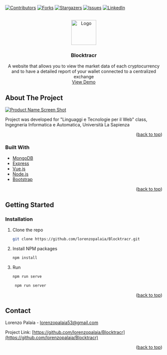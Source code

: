 [![Contributors][contributors-shield]][contributors-url]
[![Forks][forks-shield]][forks-url]
[![Stargazers][stars-shield]][stars-url]
[![Issues][issues-shield]][issues-url]
[![LinkedIn][linkedin-shield]][linkedin-url]

<div id="top"></div>

<br />
<div align="center">
  <a href="https://github.com/lorenzopalaia/Blocktracr">
    <img src="images/logo.png" alt="Logo" width="80" height="80">
  </a>

<h3 align="center">Blocktracr</h3>

  <p align="center">
    A website that allows you to view the market data of each cryptocurrency and to have a detailed report of your wallet connected to a centralized exchange
    <br />
    <a href="https://lorenzopalaia.github.io/Blocktracr">View Demo</a>
  </p>
</div>



<!-- ABOUT THE PROJECT -->
## About The Project

[![Product Name Screen Shot][product-screenshot]](https://lorenzopalaia.github.io/Blocktracr/)

Project was developed for "Linguaggi e Tecnologie per il Web" class, Ingegneria Informatica e Automatica, Università La Sapienza

<p align="right">(<a href="#top">back to top</a>)</p>



### Built With

* [MongoDB](https://www.mongodb.com/)
* [Express](https://expressjs.com/)
* [Vue.js](https://vuejs.org/)
* [Node.js](https://nodejs.org/)
* [Bootstrap](https://getbootstrap.com)

<p align="right">(<a href="#top">back to top</a>)</p>



<!-- GETTING STARTED -->
## Getting Started

### Installation

1. Clone the repo
   ```sh
   git clone https://github.com/lorenzopalaia/Blocktracr.git
   ```
2. Install NPM packages
   ```sh
   npm install
   ```
3. Run
   ```sh
   npm run serve
   ```
   ```sh
    npm run server
   ```
   
<p align="right">(<a href="#top">back to top</a>)</p>



<!-- CONTACT -->
## Contact

Lorenzo Palaia - lorenzopalaia53@gmail.com

Project Link: [https://github.com/lorenzopalaia/Blocktracr](https://github.com/lorenzopalaia/Blocktracr)

<p align="right">(<a href="#top">back to top</a>)</p>



<!-- MARKDOWN LINKS & IMAGES -->
<!-- https://www.markdownguide.org/basic-syntax/#reference-style-links -->
[contributors-shield]: https://img.shields.io/github/contributors/lorenzopalaia/Blocktracr.svg?style=for-the-badge
[contributors-url]: https://github.com/lorenzopalaia/Blocktracr/graphs/contributors
[forks-shield]: https://img.shields.io/github/forks/lorenzopalaia/Blocktracr.svg?style=for-the-badge
[forks-url]: https://github.com/lorenzopalaia/Blocktracr/network/members
[stars-shield]: https://img.shields.io/github/stars/lorenzopalaia/Blocktracr.svg?style=for-the-badge
[stars-url]: https://github.com/lorenzopalaia/Blocktracr/stargazers
[issues-shield]: https://img.shields.io/github/issues/lorenzopalaia/Blocktracr.svg?style=for-the-badge
[issues-url]: https://github.com/lorenzopalaia/Blocktracr/issues
[license-shield]: https://img.shields.io/github/license/lorenzopalaia/Blocktracr.svg?style=for-the-badge
[license-url]: https://github.com/lorenzopalaia/Blocktracr/blob/master/LICENSE.txt
[linkedin-shield]: https://img.shields.io/badge/-LinkedIn-black.svg?style=for-the-badge&logo=linkedin&colorB=555
[linkedin-url]: https://linkedin.com/in/lorenzo-palaia-7177a5202
[product-screenshot]: images/screenshot.png